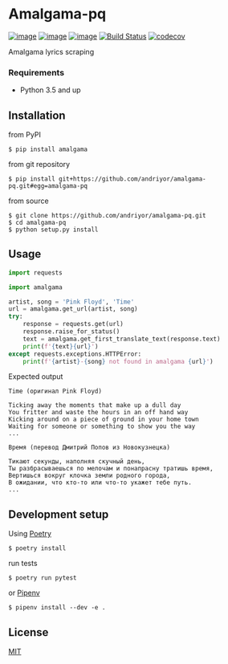 # Amalgama-pq 
[![image](https://img.shields.io/pypi/v/amalgama.svg)](https://pypi.org/project/amalgama/)
[![image](https://img.shields.io/pypi/l/amalgama.svg)](https://pypi.org/project/amalgama/)
[![image](https://img.shields.io/pypi/pyversions/amalgama.svg)](https://pypi.org/project/amalgama/)
[![Build Status](https://travis-ci.org/andriyor/amalgama-pq.svg?branch=master)](https://travis-ci.org/andriyor/amalgama-pq)
[![codecov](https://codecov.io/gh/andriyor/amalgama-pq/branch/master/graph/badge.svg)](https://codecov.io/gh/andriyor/amalgama-pq)

Amalgama lyrics scraping

### Requirements
* Python 3.5 and up

## Installation
from PyPI
```
$ pip install amalgama
```

from git repository
```
$ pip install git+https://github.com/andriyor/amalgama-pq.git#egg=amalgama-pq
```

from source
```
$ git clone https://github.com/andriyor/amalgama-pq.git
$ cd amalgama-pq
$ python setup.py install
```

## Usage

```python
import requests

import amalgama

artist, song = 'Pink Floyd', 'Time'
url = amalgama.get_url(artist, song)
try:
    response = requests.get(url)
    response.raise_for_status()
    text = amalgama.get_first_translate_text(response.text)
    print(f'{text}{url}')
except requests.exceptions.HTTPError:
    print(f'{artist}-{song} not found in amalgama {url}')
```

Expected output 
```
Time (оригинал Pink Floyd)

Ticking away the moments that make up a dull day
You fritter and waste the hours in an off hand way
Kicking around on a piece of ground in your home town
Waiting for someone or something to show you the way
...

Время (перевод Дмитрий Попов из Новокузнецка)

Тикают секунды, наполняя скучный день,
Ты разбрасываешься по мелочам и понапрасну тратишь время,
Вертишься вокруг клочка земли родного города,
В ожидании, что кто-то или что-то укажет тебе путь.
...
```

## Development setup
Using [Poetry](https://poetry.eustace.io/docs/)   
```
$ poetry install
```
run tests
```
$ poetry run pytest
```
or [Pipenv](https://docs.pipenv.org/)   
```
$ pipenv install --dev -e .
```

## License
[MIT](https://choosealicense.com/licenses/mit/)